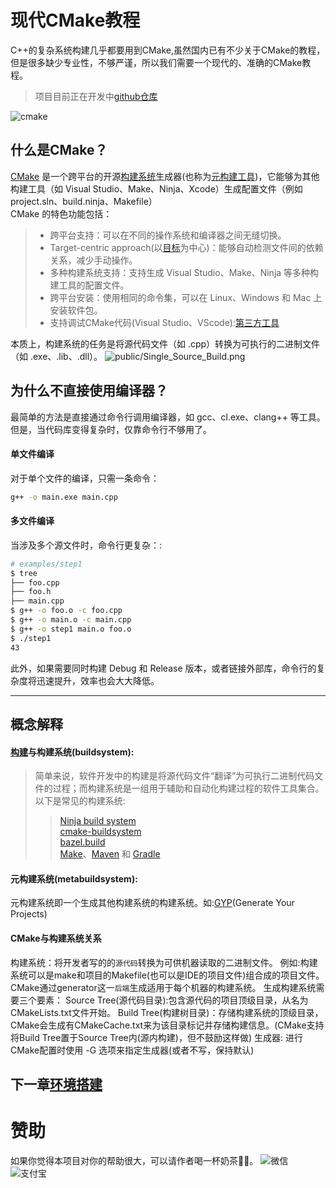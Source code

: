 # 现代CMake教程
C++的复杂系统构建几乎都要用到CMake,虽然国内已有不少关于CMake的教程，但是很多缺少专业性，不够严谨，所以我们需要一个现代的、准确的CMake教程。
> 项目目前正在开发中[github仓库](https://github.com/CrossroadW/ModernCMake)

![cmake](img/cmakerate.png)

## 什么是CMake？
[CMake](https://cmake.org/) 是一个跨平台的开源[构建系统](#buildsystem)生成器(也称为[元构建工具](https://en.wikipedia.org/wiki/List_of_build_automation_software))，它能够为其他构建工具（如 Visual Studio、Make、Ninja、Xcode）生成配置文件（例如 project.sln、build.ninja、Makefile）  
CMake 的特色功能包括：
>- 跨平台支持：可以在不同的操作系统和编译器之间无缝切换。
>- Target-centric approach(以[目标](现代CMake的核心概念/#coreconcept)为中心)：能够自动检测文件间的依赖关系，减少手动操作。
>- 多种构建系统支持：支持生成 Visual Studio、Make、Ninja 等多种构建工具的配置文件。
>- 跨平台安装：使用相同的命令集，可以在 Linux、Windows 和 Mac 上安装软件包。
>- 支持调试CMake代码(Visual Studio、VScode):[第三方工具](https://microsoft.github.io/debug-adapter-protocol/implementors/tools/)


本质上，构建系统的任务是将源代码文件（如 .cpp）转换为可执行的二进制文件（如 .exe、.lib、.dll）。
![public/Single_Source_Build.png](img/Single_Source_Build.png)

## 为什么不直接使用编译器？
最简单的方法是直接通过命令行调用编译器，如 gcc、cl.exe、clang++ 等工具。但是，当代码库变得复杂时，仅靠命令行不够用了。
#### 单文件编译
对于单个文件的编译，只需一条命令：
```bash
g++ -o main.exe main.cpp
```
#### 多文件编译
当涉及多个源文件时，命令行更复杂：:
```bash
# examples/step1
$ tree
├── foo.cpp
├── foo.h
├── main.cpp
$ g++ -o foo.o -c foo.cpp
$ g++ -o main.o -c main.cpp 
$ g++ -o step1 main.o foo.o
$ ./step1 
43
```
此外，如果需要同时构建 Debug 和 Release 版本，或者链接外部库，命令行的复杂度将迅速提升，效率也会大大降低。


------

## 概念解释


<a id="buildsystem"></a>
#### [构建](https://en.wikipedia.org/wiki/Software_build)与构建系统(buildsystem):  
> 简单来说，软件开发中的构建是将源代码文件“翻译”为可执行二进制代码文件的过程；而构建系统是一组用于辅助和自动化构建过程的软件工具集合。  
> 以下是常见的构建系统:  
>> [Ninja build system](https://ninja-build.org/manual.html)  
>> [cmake-buildsystem](https://cmake.org/cmake/help/latest/manual/cmake-buildsystem.7.html#introduction)  
>> [bazel.build](https://bazel.build/about/intro?hl=zh-cn)  
>> [Make](https://www.gnu.org/software/make/)、[Maven](https://maven.apache.org/what-is-maven.html) 和 [Gradle](https://gradle.org/)  


<a id="metabuildsystem"></a>
#### 元构建系统(metabuildsystem):
元构建系统即一个生成其他构建系统的构建系统。如:[GYP](https://gyp.gsrc.io/)(Generate Your Projects)


#### CMake与构建系统关系
构建系统：将开发者写的的`源代码`转换为可供机器读取的二进制文件。
例如:构建系统可以是make和项目的Makefile(也可以是IDE的项目文件)组合成的项目文件。
CMake通过generator这一`后端`生成适用于每个机器的构建系统。
生成构建系统需要三个要素：
Source Tree(源代码目录):包含源代码的项目顶级目录，从名为CMakeLists.txt文件开始。
Build Tree(构建树目录)：存储构建系统的顶级目录，CMake会生成有CMakeCache.txt来为该目录标记并存储构建信息。(CMake支持将Build Tree置于Source Tree内(源内构建)，但不鼓励这样做)
生成器: 进行CMake配置时使用 -G 选项来指定生成器(或者不写，保持默认)


下一章[环境搭建](环境搭建.md)
-----------------------

# 赞助
如果你觉得本项目对你的帮助很大，可以请作者喝一杯奶茶🎁😉。
![微信](img/wechat.jpg)
![支付宝](img/alipay.jpg)